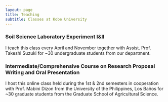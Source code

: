 ```yaml
---
layout: page
title: Teaching
subtitle: Classes at Kobe University 
---
```

### Soil Science Laboratory Experiment I&II
I teach this class every April and November together with Assist. Prof. Takeshi Suzuki for ~30 undergraduate students from our department.

### Intermediate/Comprehensive Course on Research Proposal Writing and Oral Presentation
I host this online class held during the 1st & 2nd semesters in cooperation with Prof. Mabini Dizon from the University of the Philippines, Los Baños for ~30 graduate students from the Graduate School of Agricultural Science.
